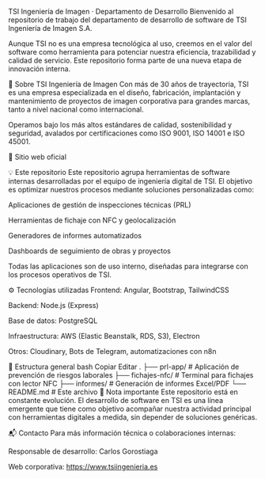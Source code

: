 
TSI Ingeniería de Imagen · Departamento de Desarrollo
Bienvenido al repositorio de trabajo del departamento de desarrollo de software de TSI Ingeniería de Imagen S.A.

Aunque TSI no es una empresa tecnológica al uso, creemos en el valor del software como herramienta para potenciar nuestra eficiencia, trazabilidad y calidad de servicio. Este repositorio forma parte de una nueva etapa de innovación interna.

🏢 Sobre TSI Ingeniería de Imagen
Con más de 30 años de trayectoria, TSI es una empresa especializada en el diseño, fabricación, implantación y mantenimiento de proyectos de imagen corporativa para grandes marcas, tanto a nivel nacional como internacional.

Operamos bajo los más altos estándares de calidad, sostenibilidad y seguridad, avalados por certificaciones como ISO 9001, ISO 14001 e ISO 45001.

📍 Sitio web oficial

💡 Este repositorio
Este repositorio agrupa herramientas de software internas desarrolladas por el equipo de ingeniería digital de TSI. El objetivo es optimizar nuestros procesos mediante soluciones personalizadas como:

Aplicaciones de gestión de inspecciones técnicas (PRL)

Herramientas de fichaje con NFC y geolocalización

Generadores de informes automatizados

Dashboards de seguimiento de obras y proyectos

Todas las aplicaciones son de uso interno, diseñadas para integrarse con los procesos operativos de TSI.

⚙️ Tecnologías utilizadas
Frontend: Angular, Bootstrap, TailwindCSS

Backend: Node.js (Express)

Base de datos: PostgreSQL

Infraestructura: AWS (Elastic Beanstalk, RDS, S3), Electron

Otros: Cloudinary, Bots de Telegram, automatizaciones con n8n

📁 Estructura general
bash
Copiar
Editar
.
├── prl-app/                # Aplicación de prevención de riesgos laborales
├── fichajes-nfc/           # Terminal para fichajes con lector NFC
├── informes/               # Generación de informes Excel/PDF
└── README.md               # Este archivo
📣 Nota importante
Este repositorio está en constante evolución. El desarrollo de software en TSI es una línea emergente que tiene como objetivo acompañar nuestra actividad principal con herramientas digitales a medida, sin depender de soluciones genéricas.

📬 Contacto
Para más información técnica o colaboraciones internas:

Responsable de desarrollo: Carlos Gorostiaga

Web corporativa: https://www.tsiingenieria.es

